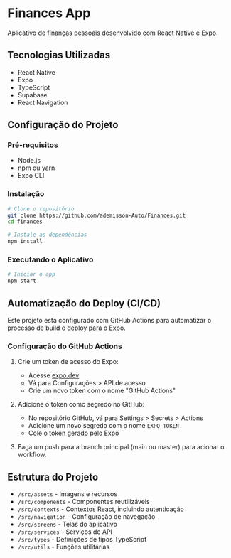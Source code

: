 # Finances App

Aplicativo de finanças pessoais desenvolvido com React Native e Expo.

## Tecnologias Utilizadas

- React Native
- Expo
- TypeScript
- Supabase
- React Navigation

## Configuração do Projeto

### Pré-requisitos

- Node.js
- npm ou yarn
- Expo CLI

### Instalação

```bash
# Clone o repositório
git clone https://github.com/ademisson-Auto/Finances.git
cd finances

# Instale as dependências
npm install
```

### Executando o Aplicativo

```bash
# Iniciar o app
npm start
```

## Automatização do Deploy (CI/CD)

Este projeto está configurado com GitHub Actions para automatizar o processo de build e deploy para o Expo.

### Configuração do GitHub Actions

1. Crie um token de acesso do Expo:
   - Acesse [expo.dev](https://expo.dev)
   - Vá para Configurações > API de acesso
   - Crie um novo token com o nome "GitHub Actions"

2. Adicione o token como segredo no GitHub:
   - No repositório GitHub, vá para Settings > Secrets > Actions
   - Adicione um novo segredo com o nome `EXPO_TOKEN`
   - Cole o token gerado pelo Expo

3. Faça um push para a branch principal (main ou master) para acionar o workflow.

## Estrutura do Projeto

- `/src/assets` - Imagens e recursos
- `/src/components` - Componentes reutilizáveis
- `/src/contexts` - Contextos React, incluindo autenticação
- `/src/navigation` - Configuração de navegação
- `/src/screens` - Telas do aplicativo
- `/src/services` - Serviços de API
- `/src/types` - Definições de tipos TypeScript
- `/src/utils` - Funções utilitárias
